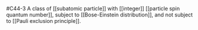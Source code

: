 #C44-3 
A class of [[subatomic particle]] with [[integer]] [[particle spin quantum number]], subject to [[Bose-Einstein distribution]], and not subject to [[Pauli exclusion principle]].